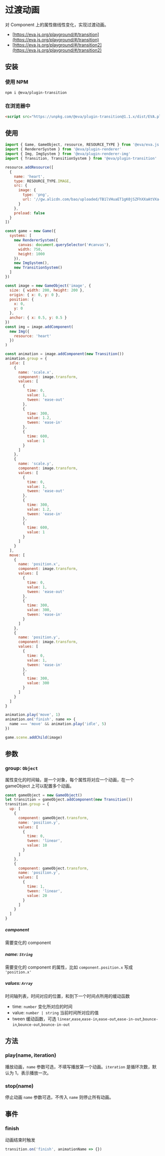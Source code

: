 # 过渡动画

对 Component 上的属性做线性变化，实现过渡动画。

- [https://eva.js.org/playground/#/transition](https://eva.js.org/playground/#/transition)
- [https://eva.js.org/playground/#/transition2](https://eva.js.org/playground/#/transition2)

## 安装

### 使用 NPM
```bash
npm i @eva/plugin-transition
```

### 在浏览器中
```html
<script src="https://unpkg.com/@eva/plugin-transition@1.1.x/dist/EVA.plugin.transition.min.js"></script>
```

## 使用

```js
import { Game, GameObject, resource, RESOURCE_TYPE } from '@eva/eva.js'
import { RendererSystem } from '@eva/plugin-renderer'
import { Img, ImgSystem } from '@eva/plugin-renderer-img'
import { Transition, TransitionSystem } from '@eva/plugin-transition'

resource.addResource([
  {
    name: 'heart',
    type: RESOURCE_TYPE.IMAGE,
    src: {
      image: {
        type: 'png',
        url: '//gw.alicdn.com/bao/uploaded/TB1lVHuaET1gK0jSZFhXXaAtVXa-200-200.png'
      }
    },
    preload: false
  }
])

const game = new Game({
  systems: [
    new RendererSystem({
      canvas: document.querySelector('#canvas'),
      width: 750,
      height: 1000
    }),
    new ImgSystem(),
    new TransitionSystem()
  ]
})

const image = new GameObject('image', {
  size: { width: 200, height: 200 },
  origin: { x: 0, y: 0 },
  position: {
    x: 0,
    y: 0
  },
  anchor: { x: 0.5, y: 0.5 }
})
const img = image.addComponent(
  new Img({
    resource: 'heart'
  })
)

const animation = image.addComponent(new Transition())
animation.group = {
  idle: [
    {
      name: 'scale.x',
      component: image.transform,
      values: [
        {
          time: 0,
          value: 1,
          tween: 'ease-out'
        },
        {
          time: 300,
          value: 1.2,
          tween: 'ease-in'
        },
        {
          time: 600,
          value: 1
        }
      ]
    },
    {
      name: 'scale.y',
      component: image.transform,
      values: [
        {
          time: 0,
          value: 1,
          tween: 'ease-out'
        },
        {
          time: 300,
          value: 1.2,
          tween: 'ease-in'
        },
        {
          time: 600,
          value: 1
        }
      ]
    }
  ],
  move: [
    {
      name: 'position.x',
      component: image.transform,
      values: [
        {
          time: 0,
          value: 1,
          tween: 'ease-out'
        },
        {
          time: 300,
          value: 300,
          tween: 'ease-in'
        }
      ]
    },
    {
      name: 'position.y',
      component: image.transform,
      values: [
        {
          time: 0,
          value: 1,
          tween: 'ease-in'
        },
        {
          time: 300,
          value: 300
        }
      ]
    }
  ]
}

animation.play('move', 1)
animation.on('finish', name => {
  name === 'move' && animation.play('idle', 5)
})

game.scene.addChild(image)
```

## 参数

### group: `Object`

属性变化的时间轴，是一个对象，每个属性将对应一个动画，在一个 gameObject 上可以配置多个动画。

```js
const gameObject = new GameObject()
let transition = gameObject.addComponent(new Transition())
transition.group = {
  up: [
    {
      component: gameObject.transform,
      name: 'position.y',
      values: [
        {
          time: 0,
          tween: 'linear',
          value: 10
        }
      ]
    },
    {
      component: gameObject.transform,
      name: 'position.y',
      values: [
        {
          time: 1,
          tween: 'linear',
          value: 20
        }
      ]
    }
  ]
}
```

##### component

需要变化的 component

##### name: `String`

需要变化的 component 的属性，比如 `component.position.x` 写成 `'position.x'`

##### values: `Array`

时间轴列表，时间对应的位置，和到下一个时间点所用的缓动函数

- time: `number` 变化所对应的时间
- value: `number | string` 当前时间所对应的值
- tween 缓动函数，可选 `linear`,`ease`,`ease-in`,`ease-out`,`ease-in-out`,`bounce-in`,`bounce-out`,`bounce-in-out`

## 方法

### play(name, iteration)

播放动画，`name` 参数可选，不填写播放第一个动画。`iteration` 是循环次数，默认为 1，表示播放一次。

### stop(name)

停止动画 `name` 参数可选，不传入 `name` 则停止所有动画。

## 事件

### finish

动画结束时触发

```js
transition.on('finish', animationName => {})
```

<br/>
<br/>
<br/>
<br/>
<br/>
